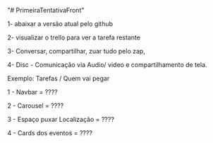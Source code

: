 "# PrimeiraTentativaFront" 


1- abaixar a versão atual pelo github

2- visualizar o trello para ver a tarefa restante

3- Conversar, compartilhar, zuar tudo pelo zap,

4- Disc - Comunicação via Audio/ video e compartilhamento de tela.

Exemplo:
Tarefas / Quem vai pegar

1 - Navbar = ????

2 - Carousel = ????

3 - Espaço puxar Localização = ????

4 - Cards dos eventos = ????


